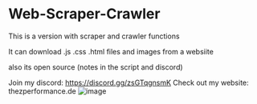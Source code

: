 # Web-Scraper-Crawler
This is a version with scraper and crawler functions 

It can download .js .css .html files and images from a websiite

also its open source (notes in the script and discord)

Join my discord: https://discord.gg/zsGTqgnsmK
Check out my website: thezperformance.de
![image](https://github.com/user-attachments/assets/47474ffe-b58f-41ba-aea0-53a63c0f2706)
